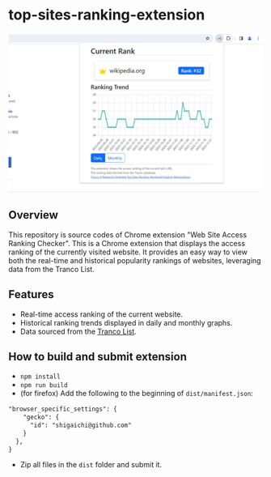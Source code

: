 # top-sites-ranking-extension

![daily ranking history](./daily_ranking_en.jpg)

## Overview

This repository is source codes of Chrome extension "Web Site Access Ranking Checker". This is a Chrome extension that displays the access ranking of the currently visited website. It provides an easy way to view both the real-time and historical popularity rankings of websites, leveraging data from the Tranco List.

## Features

- Real-time access ranking of the current website.
- Historical ranking trends displayed in daily and monthly graphs.
- Data sourced from the [Tranco List](https://tranco-list.eu/).

## How to build and submit extension

- `npm install`
- `npm run build`
- (for firefox) Add the following to the beginning of `dist/manifest.json`:

```
"browser_specific_settings": {
    "gecko": {
      "id": "shigaichi@github.com"
    }
  },
}
```

- Zip all files in the `dist` folder and submit it.
